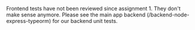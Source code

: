 Frontend tests have not been reviewed since assignment 1. They don't make sense anymore. Please see the main app backend (/backend-node-express-typeorm) for our backend unit tests.